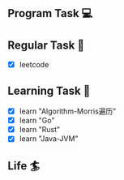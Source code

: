 

## Program Task  💻

## Regular Task  🤡
- [x] leetcode

## Learning Task 🎯
- [x] learn "Algorithm-Morris遍历"
- [x] learn "Go"
- [x] learn "Rust"
- [x] learn "Java-JVM"

## Life 🏄